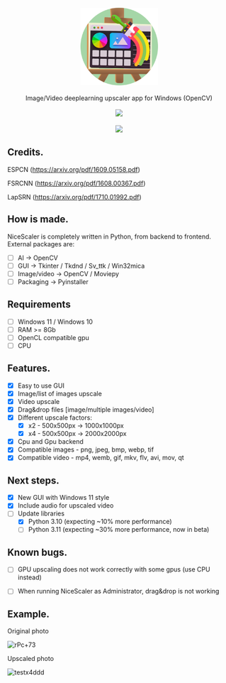 <div align="center">
    <br>
    <img src="https://github.com/Djdefrag/NiceScaler/blob/main/Assets/logo.png" width="175"> </a> 
    <br><br> Image/Video deeplearning upscaler app for Windows (OpenCV) <br><br>
    <a href="https://github.com/Djdefrag/NiceScaler/releases">
         <img src="https://user-images.githubusercontent.com/86362423/162710522-c40c4f39-a6b9-48bc-84bc-1c6b78319f01.png" width="200">
    </a>
</div>
<br>
<div align="center">
    <img src="https://user-images.githubusercontent.com/32263112/229338163-8ee5fdd3-1a42-48b9-904c-35aaded31080.PNG"> </a> 
</div>

## Credits.
ESPCN   (https://arxiv.org/pdf/1609.05158.pdf)

FSRCNN  (https://arxiv.org/pdf/1608.00367.pdf)

LapSRN  (https://arxiv.org/pdf/1710.01992.pdf)

## How is made.
NiceScaler is completely written in Python, from backend to frontend. External packages are:
- [ ] AI  -> OpenCV
- [ ] GUI -> Tkinter / Tkdnd / Sv_ttk / Win32mica
- [ ] Image/video -> OpenCV / Moviepy
- [ ] Packaging   -> Pyinstaller

## Requirements
- [ ] Windows 11 / Windows 10
- [ ] RAM >= 8Gb
- [ ] OpenCL compatible gpu
- [ ] CPU

## Features.
- [x] Easy to use GUI
- [x] Image/list of images upscale
- [x] Video upscale
- [x] Drag&drop files [image/multiple images/video]
- [x] Different upscale factors:
    - [x] x2   - 500x500px -> 1000x1000px
    - [x] x4   - 500x500px -> 2000x2000px
- [x] Cpu and Gpu backend
- [x] Compatible images - png, jpeg, bmp, webp, tif  
- [x] Compatible video  - mp4, wemb, gif, mkv, flv, avi, mov, qt 

## Next steps.
- [x] New GUI with Windows 11 style
- [x] Include audio for upscaled video
- [ ] Update libraries 
    - [x] Python 3.10 (expecting ~10% more performance) 
    - [ ] Python 3.11 (expecting ~30% more performance, now in beta)

## Known bugs.
- [ ] GPU upscaling does not work correctly with some gpus (use CPU instead)
- [ ] When running NiceScaler as Administrator, drag&drop is not working


## Example. 

Original photo

![rPc+73](https://user-images.githubusercontent.com/32263112/155835499-fef341fb-d727-40f6-841c-5c41a1340499.png)

Upscaled photo

![testx4ddd](https://user-images.githubusercontent.com/32263112/157822217-9742b155-fe63-41a8-b057-81c833719b1d.png)


 
